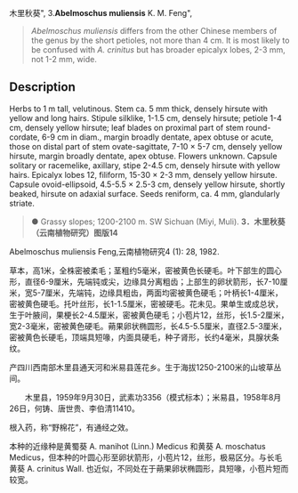 木里秋葵",
3.**Abelmoschus muliensis** K. M. Feng",

> *Abelmoschus muliensis* differs from the other Chinese members of the genus by the short petioles, not more than 4 cm. It is most likely to be confused with *A. crinitus* but has broader epicalyx lobes, 2-3 mm, not 1-2 mm, wide.

## Description
Herbs to 1 m tall, velutinous. Stem ca. 5 mm thick, densely hirsute with yellow and long hairs. Stipule silklike, 1-1.5 cm, densely hirsute; petiole 1-4 cm, densely yellow hirsute; leaf blades on proximal part of stem round-cordate, 6-9 cm in diam., margin broadly dentate, apex obtuse or acute, those on distal part of stem ovate-sagittate, 7-10 × 5-7 cm, densely yellow hirsute, margin broadly dentate, apex obtuse. Flowers unknown. Capsule solitary or racemelike, axillary, stipe 2-4.5 cm, densely hirsute with yellow hairs. Epicalyx lobes 12, filiform, 15-30 × 2-3 mm, densely yellow hirsute. Capsule ovoid-ellipsoid, 4.5-5.5 × 2.5-3 cm, densely yellow hirsute, shortly beaked, hirsute on adaxial surface. Seeds reniform, ca. 4 mm, glandularly striate.

> ●  Grassy slopes; 1200-2100 m. SW Sichuan (Miyi, Muli).
**3．木里秋葵（云南植物研究）图版14**

Abelmoschus muliensis Feng,云南植物研究4 (1): 28, 1982.

草本，高1米，全株密被柔毛；茎粗约5毫米，密被黄色长硬毛。叶下部生的圆心形，直径6-9厘米，先端钝或尖，边缘具分离粗齿；上部生的卵状箭形，长7-10厘米，宽5-7厘米，先端钝，边缘具粗齿，两面均密被黄色硬毛；叶柄长1-4厘米，密被黄色硬毛。托叶丝形，长1-1.5厘米，密被硬毛。花未见。果单生或成总状，生于叶腋间，果梗长2-4.5厘米，密被黄色硬毛；小苞片12，丝形，长1.5-2厘米，宽2-3毫米，密被黄色硬毛。蒴果卵状椭圆形，长4.5-5.5厘米，直径2.5-3厘米，密被黄色长硬毛，顶端具短喙，内面具硬毛，种子肾形，长约4毫米，具腺状条纹。

产四川西南部木里县通天河和米易县莲花乡。生于海拔1250-2100米的山坡草丛间。
<p style='text-indent:28px'>木里县，1959年9月30日，武素功3356（模式标本）；米易县，1958年8月26日，何铸、唐世贵、李伯清11410。

根入药，称“野棉花”，有通经之效。

本种的近缘种是黄蜀葵 A. manihot (Linn.) Medicus 和黄葵 A. moschatus Medicus，但本种的叶圆心形至卵状箭形，小苞片12，丝形，极易区分。与长毛黄葵 A. crinitus Wall. 也近似，不同处在于蒴果卵状椭圆形，具短喙，小苞片短而较宽。
